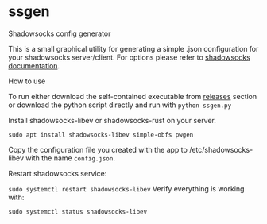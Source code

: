 # ssgen
Shadowsocks config generator

This is a small graphical utility for generating a simple .json configuration for your shadowsocks server/client.
For options please refer to [shadowsocks documentation](https://github.com/shadowsocks/shadowsocks/wiki). 

How to use

To run either download the self-contained executable from [releases](https://github.com/mfat/ssgen/releases) section or download the python script directly and run with 
```python ssgen.py```


Install shadowsocks-libev or shadowsocks-rust on your server.

```sudo apt install shadowsocks-libev simple-obfs pwgen```

Copy the configuration file you created with the app to /etc/shadowsocks-libev with the name ```config.json```.

Restart shadowsocks service:

```sudo systemctl restart shadowsocks-libev```
Verify everything is working with:

```sudo systemctl status shadowsocks-libev```













